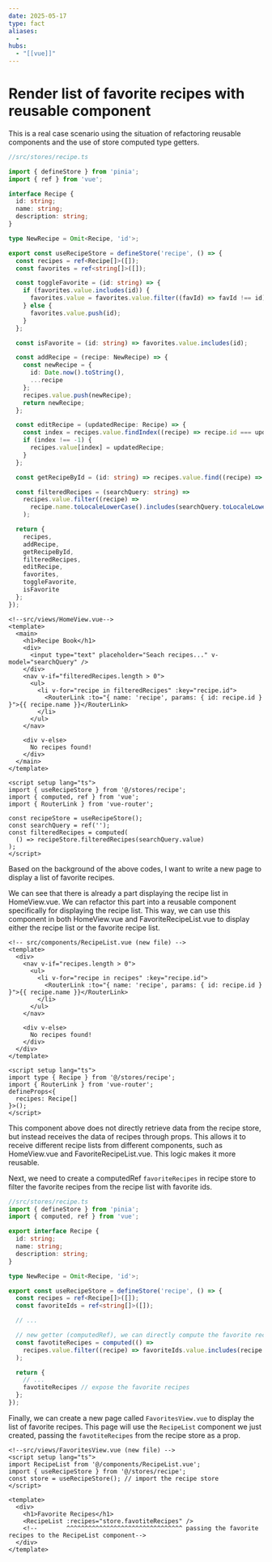 ```yaml
---
date: 2025-05-17
type: fact
aliases:
  -
hubs:
  - "[[vue]]"
---
```


# Render list of favorite recipes with reusable component

This is a real case scenario using the situation of refactoring reusable components and the use of store computed type getters.

```typescript
//src/stores/recipe.ts

import { defineStore } from 'pinia';
import { ref } from 'vue';

interface Recipe {
  id: string;
  name: string;
  description: string;
}

type NewRecipe = Omit<Recipe, 'id'>;

export const useRecipeStore = defineStore('recipe', () => {
  const recipes = ref<Recipe[]>([]);
  const favorites = ref<string[]>([]);

  const toggleFavorite = (id: string) => {
    if (favorites.value.includes(id)) {
      favorites.value = favorites.value.filter((favId) => favId !== id);
    } else {
      favorites.value.push(id);
    }
  };

  const isFavorite = (id: string) => favorites.value.includes(id);

  const addRecipe = (recipe: NewRecipe) => {
    const newRecipe = {
      id: Date.now().toString(),
      ...recipe
    };
    recipes.value.push(newRecipe);
    return newRecipe;
  };

  const editRecipe = (updatedRecipe: Recipe) => {
    const index = recipes.value.findIndex((recipe) => recipe.id === updatedRecipe.id);
    if (index !== -1) {
      recipes.value[index] = updatedRecipe;
    }
  };

  const getRecipeById = (id: string) => recipes.value.find((recipe) => recipe.id === id);

  const filteredRecipes = (searchQuery: string) =>
    recipes.value.filter((recipe) =>
      recipe.name.toLocaleLowerCase().includes(searchQuery.toLocaleLowerCase())
    );

  return {
    recipes,
    addRecipe,
    getRecipeById,
    filteredRecipes,
    editRecipe,
    favorites,
    toggleFavorite,
    isFavorite
  };
});
```

```vue
<!--src/views/HomeView.vue-->
<template>
  <main>
    <h1>Recipe Book</h1>
    <div>
      <input type="text" placeholder="Seach recipes..." v-model="searchQuery" />
    </div>
    <nav v-if="filteredRecipes.length > 0">
      <ul>
        <li v-for="recipe in filteredRecipes" :key="recipe.id">
          <RouterLink :to="{ name: 'recipe', params: { id: recipe.id } }">{{ recipe.name }}</RouterLink>
        </li>
      </ul>
    </nav>

    <div v-else>
      No recipes found!
    </div>
  </main>
</template>

<script setup lang="ts">
import { useRecipeStore } from '@/stores/recipe';
import { computed, ref } from 'vue';
import { RouterLink } from 'vue-router';

const recipeStore = useRecipeStore();
const searchQuery = ref('');
const filteredRecipes = computed(
  () => recipeStore.filteredRecipes(searchQuery.value)
);
</script>
```
Based on the background of the above codes, I want to write a new page to display a list of favorite recipes.

We can see that there is already a part displaying the recipe list in HomeView.vue. We can refactor this part into a reusable component specifically for displaying the recipe list. This way, we can use this component in both HomeView.vue and FavoriteRecipeList.vue to display either the recipe list or the favorite recipe list.


```vue
<!-- src/components/RecipeList.vue (new file) -->
<template>
  <div>
    <nav v-if="recipes.length > 0">
      <ul>
        <li v-for="recipe in recipes" :key="recipe.id">
          <RouterLink :to="{ name: 'recipe', params: { id: recipe.id } }">{{ recipe.name }}</RouterLink>
        </li>
      </ul>
    </nav>

    <div v-else>
      No recipes found!
    </div>
  </div>
</template>

<script setup lang="ts">
import type { Recipe } from '@/stores/recipe';
import { RouterLink } from 'vue-router';
defineProps<{
  recipes: Recipe[]
}>();
</script>
```

This component above does not directly retrieve data from the recipe store, but instead receives the data of recipes through props. This allows it to receive different recipe lists from different components, such as HomeView.vue and FavoriteRecipeList.vue. This logic makes it more reusable.

Next, we need to create a computedRef `favoriteRecipes` in recipe store to filter the favorite recipes from the recipe list with favorite ids.


```typescript
//src/stores/recipe.ts
import { defineStore } from 'pinia';
import { computed, ref } from 'vue';

export interface Recipe {
  id: string;
  name: string;
  description: string;
}

type NewRecipe = Omit<Recipe, 'id'>;

export const useRecipeStore = defineStore('recipe', () => {
  const recipes = ref<Recipe[]>([]);
  const favoriteIds = ref<string[]>([]);

  // ...

  // new getter (computedRef), we can directly compute the favorite recipes in the store because its content won't change by different components
  const favotiteRecipes = computed(() =>
    recipes.value.filter((recipe) => favoriteIds.value.includes(recipe.id))
  );

  return {
    // ...
    favotiteRecipes // expose the favorite recipes
  };
});
```

Finally, we can create a new page called `FavoritesView.vue` to display the list of favorite recipes. This page will use the `RecipeList` component we just created, passing the `favotiteRecipes` from the recipe store as a prop.


```vue
<!--src/views/FavoritesView.vue (new file) -->
<script setup lang="ts">
import RecipeList from '@/components/RecipeList.vue';
import { useRecipeStore } from '@/stores/recipe';
const store = useRecipeStore(); // import the recipe store
</script>

<template>
  <div>
    <h1>Favorite Recipes</h1>
    <RecipeList :recipes="store.favotiteRecipes" />
    <!--        ^^^^^^^^^^^^^^^^^^^^^^^^^^^^^^^^ passing the favorite recipes to the RecipeList component-->
  </div>
</template>
```
